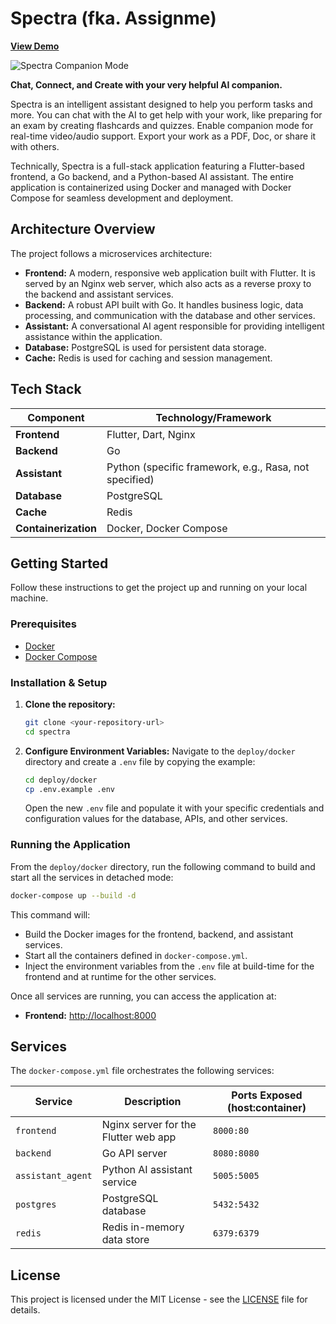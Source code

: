 # Spectra (fka. Assignme)

[**View Demo**](https://drive.google.com/file/d/1Hz7wnh9GNcnVZ3yeBZV4jOxeRr8N_jI7/view?usp=sharing)

 ![Spectra Companion Mode](https://drive.google.com/uc?export=view&id=1A_NXQt1Ug5LmY0dB3x95AgQKkifybEU2)

**Chat, Connect, and Create with your very helpful AI companion.**

Spectra is an intelligent assistant designed to help you perform tasks and more. You can chat with the AI to get help with your work, like preparing for an exam by creating flashcards and quizzes. Enable companion mode for real-time video/audio support. Export your work as a PDF, Doc, or share it with others.

Technically, Spectra is a full-stack application featuring a Flutter-based frontend, a Go backend, and a Python-based AI assistant. The entire application is containerized using Docker and managed with Docker Compose for seamless development and deployment.

## Architecture Overview

The project follows a microservices architecture:

-   **Frontend:** A modern, responsive web application built with Flutter. It is served by an Nginx web server, which also acts as a reverse proxy to the backend and assistant services.
-   **Backend:** A robust API built with Go. It handles business logic, data processing, and communication with the database and other services.
-   **Assistant:** A conversational AI agent responsible for providing intelligent assistance within the application.
-   **Database:** PostgreSQL is used for persistent data storage.
-   **Cache:** Redis is used for caching and session management.

## Tech Stack

| Component         | Technology/Framework                               |
| ----------------- | -------------------------------------------------- |
| **Frontend**      | Flutter, Dart, Nginx                               |
| **Backend**       | Go                                                 |
| **Assistant**     | Python (specific framework, e.g., Rasa, not specified) |
| **Database**      | PostgreSQL                                         |
| **Cache**         | Redis                                              |
| **Containerization**| Docker, Docker Compose                             |

## Getting Started

Follow these instructions to get the project up and running on your local machine.

### Prerequisites

-   [Docker](https://docs.docker.com/get-docker/)
-   [Docker Compose](https://docs.docker.com/compose/install/)

### Installation & Setup

1.  **Clone the repository:**
    ```sh
    git clone <your-repository-url>
    cd spectra
    ```

2.  **Configure Environment Variables:**
    Navigate to the `deploy/docker` directory and create a `.env` file by copying the example:
    ```sh
    cd deploy/docker
    cp .env.example .env
    ```
    Open the new `.env` file and populate it with your specific credentials and configuration values for the database, APIs, and other services.

### Running the Application

From the `deploy/docker` directory, run the following command to build and start all the services in detached mode:

```sh
docker-compose up --build -d
```

This command will:
-   Build the Docker images for the frontend, backend, and assistant services.
-   Start all the containers defined in `docker-compose.yml`.
-   Inject the environment variables from the `.env` file at build-time for the frontend and at runtime for the other services.

Once all services are running, you can access the application at:

-   **Frontend:** [http://localhost:8000](http://localhost:8000)

## Services

The `docker-compose.yml` file orchestrates the following services:

| Service           | Description                                       | Ports Exposed (host:container) |
| ----------------- | ------------------------------------------------- | ------------------------------ |
| `frontend`        | Nginx server for the Flutter web app              | `8000:80`                      |
| `backend`         | Go API server                                     | `8080:8080`                    |
| `assistant_agent` | Python AI assistant service                       | `5005:5005`                    |
| `postgres`        | PostgreSQL database                               | `5432:5432`                    |
| `redis`           | Redis in-memory data store                        | `6379:6379`                    |

## License

This project is licensed under the MIT License - see the [LICENSE](LICENSE) file for details.